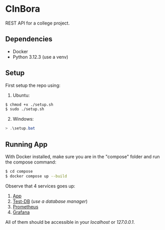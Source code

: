 # CInBora

REST API for a college project.

## Dependencies

- Docker
- Python 3.12.3 (use a venv)

## Setup

First setup the repo using:
1. Ubuntu:
```bash
$ chmod +x ./setup.sh
$ sudo ./setup.sh
```

2. Windows:
```powershell
> .\setup.bat
```

## Running App

With Docker installed, make sure you are in the "compose" folder and run the compose command:
```bash
$ cd compose
$ docker compose up --build
```

Observe that 4 services goes up:

1. [App](http://localhost:8000/docs)
2. [Test-DB](http://localhost:5432) (_use a database manager_)
3. [Prometheus](http://localhost:9090)
4. [Grafana](http://localhost:3000)

All of them should be accessible in your _localhost_ or _127.0.0.1_.
